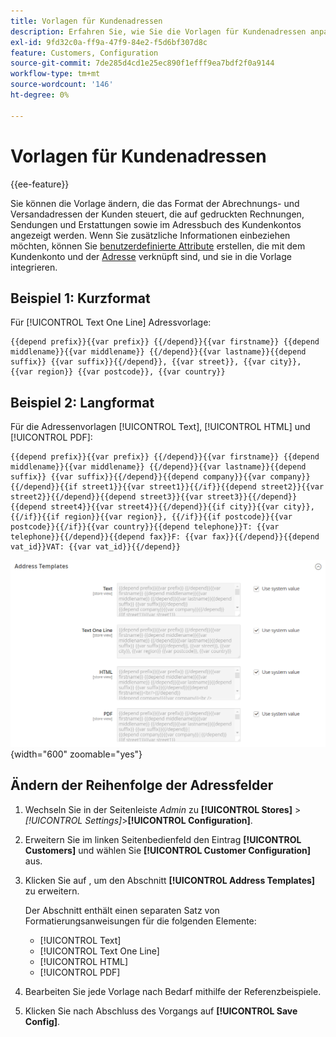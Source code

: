```yaml
---
title: Vorlagen für Kundenadressen
description: Erfahren Sie, wie Sie die Vorlagen für Kundenadressen anpassen können.
exl-id: 9fd32c0a-ff9a-47f9-84e2-f5d6bf307d8c
feature: Customers, Configuration
source-git-commit: 7de285d4cd1e25ec890f1efff9ea7bdf2f0a9144
workflow-type: tm+mt
source-wordcount: '146'
ht-degree: 0%

---
```


# Vorlagen für Kundenadressen

{{ee-feature}}

Sie können die Vorlage ändern, die das Format der Abrechnungs- und Versandadressen der Kunden steuert, die auf gedruckten Rechnungen, Sendungen und Erstattungen sowie im Adressbuch des Kundenkontos angezeigt werden. Wenn Sie zusätzliche Informationen einbeziehen möchten, können Sie [benutzerdefinierte Attribute](attribute-properties.md) erstellen, die mit dem Kundenkonto und der [Adresse](address-attributes.md) verknüpft sind, und sie in die Vorlage integrieren.

## Beispiel 1: Kurzformat

Für [!UICONTROL Text One Line] Adressvorlage:

```text
{{depend prefix}}{{var prefix}} {{/depend}}{{var firstname}} {{depend middlename}}{{var middlename}} {{/depend}}{{var lastname}}{{depend suffix}} {{var suffix}}{{/depend}}, {{var street}}, {{var city}}, {{var region}} {{var postcode}}, {{var country}}
```

## Beispiel 2: Langformat

Für die Adressenvorlagen [!UICONTROL Text], [!UICONTROL HTML] und [!UICONTROL PDF]:

```text
{{depend prefix}}{{var prefix}} {{/depend}}{{var firstname}} {{depend middlename}}{{var middlename}} {{/depend}}{{var lastname}}{{depend suffix}} {{var suffix}}{{/depend}}{{depend company}}{{var company}}{{/depend}}{{if street1}}{{var street1}}{{/if}}{{depend street2}}{{var street2}}{{/depend}}{{depend street3}}{{var street3}}{{/depend}}{{depend street4}}{{var street4}}{{/depend}}{{if city}}{{var city}},  {{/if}}{{if region}}{{var region}}, {{/if}}{{if postcode}}{{var postcode}}{{/if}}{{var country}}{{depend telephone}}T: {{var telephone}}{{/depend}}{{depend fax}}F: {{var fax}}{{/depend}}{{depend vat_id}}VAT: {{var vat_id}}{{/depend}}
```

![Vorlagen für Kundenadressen](../configuration-reference/customers/assets/customer-configuration-address-templates.png){width="600" zoomable="yes"}

## Ändern der Reihenfolge der Adressfelder

1. Wechseln Sie in der Seitenleiste _Admin_ zu **[!UICONTROL Stores]** > _[!UICONTROL Settings]_>**[!UICONTROL Configuration]**.

1. Erweitern Sie im linken Seitenbedienfeld den Eintrag **[!UICONTROL Customers]** und wählen Sie **[!UICONTROL Customer Configuration]** aus.

1. Klicken Sie auf , um den Abschnitt **[!UICONTROL Address Templates]** zu erweitern.

   Der Abschnitt enthält einen separaten Satz von Formatierungsanweisungen für die folgenden Elemente:

   - [!UICONTROL Text]
   - [!UICONTROL Text One Line]
   - [!UICONTROL HTML]
   - [!UICONTROL PDF]

1. Bearbeiten Sie jede Vorlage nach Bedarf mithilfe der Referenzbeispiele.

1. Klicken Sie nach Abschluss des Vorgangs auf **[!UICONTROL Save Config]**.
